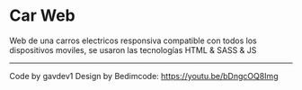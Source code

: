 # Car Web

Web de una carros electricos responsiva compatible con todos los dispositivos moviles, se usaron las tecnologías HTML & SASS & JS

---
Code by gavdev1
Design by Bedimcode: https://youtu.be/bDngcOQ8Img